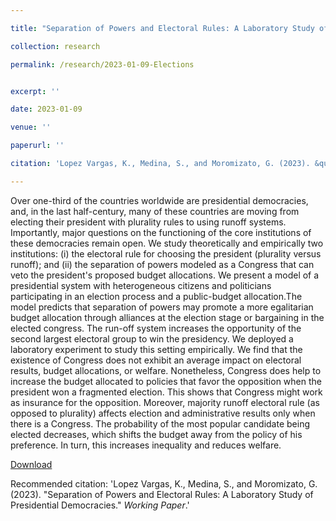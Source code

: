 ```yaml
---

title: "Separation of Powers and Electoral Rules: A Laboratory Study of Presidential Democracies"

collection: research

permalink: /research/2023-01-09-Elections


excerpt: ''

date: 2023-01-09

venue: ''

paperurl: ''

citation: 'Lopez Vargas, K., Medina, S., and Moromizato, G. (2023). &quot;Separation of Powers and Electoral Rules: A Laboratory Study of Presidential Democracies.&quot; <i>Working Paper</i>.'

---
```

Over one-third of the countries worldwide are presidential democracies, and, in the last half-century, many of these countries are moving from electing their president with plurality rules to using runoff systems. Importantly, major questions on the functioning of the core institutions of these democracies remain open. We study theoretically and empirically two institutions: (i) the electoral rule for choosing the president (plurality versus runoff); and (ii) the separation of powers modeled as a Congress that can veto the president's proposed budget allocations. We present a model of a presidential system with heterogeneous citizens and politicians participating in an election process and a public-budget allocation.The model predicts that separation of powers may promote a more egalitarian budget allocation through alliances at the election stage or bargaining in the elected congress. The run-off system increases the opportunity of the second largest electoral group to win the presidency. We deployed a laboratory experiment to study this setting empirically. We find that the existence of Congress does not exhibit an average impact on electoral results, budget allocations, or welfare. Nonetheless, Congress does help to increase the budget allocated to policies that favor the opposition when the president won a fragmented election. This shows that Congress might work as insurance for the opposition. Moreover, majority runoff electoral rule (as opposed to plurality) affects election and administrative results only when there is a Congress. The probability of the most popular candidate being elected decreases, which shifts the budget away from the policy of his preference. In turn, this increases inequality and reduces welfare. 

[Download]()

Recommended citation: 'Lopez Vargas, K., Medina, S., and Moromizato, G. (2023). &quot;Separation of Powers and Electoral Rules: A Laboratory Study of Presidential Democracies.&quot; <i>Working Paper</i>.'

